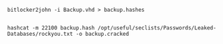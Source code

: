     bitlocker2john -i Backup.vhd > backup.hashes


    hashcat -m 22100 backup.hash /opt/useful/seclists/Passwords/Leaked-Databases/rockyou.txt -o backup.cracked
